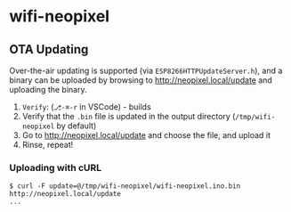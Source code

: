 # wifi-neopixel

## OTA Updating

Over-the-air updating is supported (via `ESP8266HTTPUpdateServer.h`), and a binary
can be uploaded by browsing to http://neopixel.local/update and uploading the binary.

1. `Verify`: (`⎇-⌘-r` in VSCode) - builds
2. Verify that the `.bin` file is updated in the output directory (`/tmp/wifi-neopixel` by default)
3. Go to http://neopixel.local/update and choose the file, and upload it
4. Rinse, repeat!

### Uploading with cURL

```console
$ curl -F update=@/tmp/wifi-neopixel/wifi-neopixel.ino.bin http://neopixel.local/update
...
```
